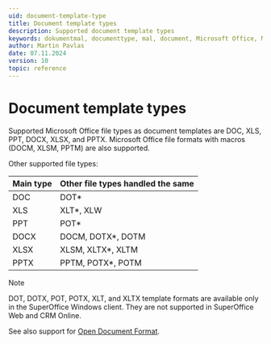 ```yaml
---
uid: document-template-type
title: Document template types
description: Supported document template types
keywords: dokumentmal, documenttype, mal, document, Microsoft Office, Microsoft 365, DOC, DOCX, XLS, XLSX, PPT, PPTX
author: Martin Pavlas
date: 07.11.2024
version: 10
topic: reference
---
```


# Document template types

Supported Microsoft Office file types as document templates are DOC, XLS, PPT, DOCX, XLSX, and PPTX. Microsoft Office file formats with macros (DOCM, XLSM, PPTM) are also supported.

Other supported file types:

| Main type | Other file types handled the same |
| ---|---|
| DOC | DOT* |
| XLS | XLT*, XLW |
| PPT | POT* |
| DOCX | DOCM, DOTX*, DOTM |
| XLSX | XLSM, XLTX*, XLTM |
| PPTX | PPTM, POTX*, POTM |

> [!NOTE]
> DOT, DOTX, POT, POTX, XLT, and XLTX template formats are available only in the SuperOffice Windows client. They are not supported in SuperOffice Web and CRM Online.

See also support for [Open Document Format][1].

<!-- Referenced links -->
[1]: ../../odf.md
